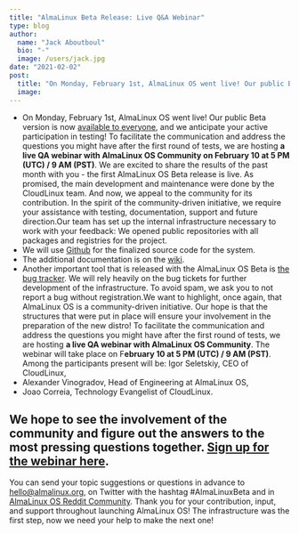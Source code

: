 ```yaml
---
title: "AlmaLinux Beta Release: Live Q&A Webinar"
type: blog
author:
  name: "Jack Aboutboul"
  bio: "-"
  image: /users/jack.jpg
date: "2021-02-02"
post:
  title: "On Monday, February 1st, AlmaLinux OS went live! Our public Beta version is now available to everyone, and we anticipate your active participation in..."
  image:
---
```


- On Monday, February 1st, AlmaLinux OS went live! Our public Beta version is now [available to everyone](https://repo.almalinux.org/almalinux/8.3-beta/), and we anticipate your active participation in testing! To facilitate the communication and address the questions you might have after the first round of tests, we are hosting **a live QA webinar with AlmaLinux OS Community on February 10 at 5 PM (UTC) / 9 AM (PST)**. We are excited to share the results of the past month with you - the first AlmaLinux OS Beta release is live. As promised, the main development and maintenance were done by the CloudLinux team. And now, we appeal to the community for its contribution. In the spirit of the community-driven initiative, we require your assistance with testing, documentation, support and future direction.Our team has set up the internal infrastructure necessary to work with your feedback: We opened public repositories with all packages and registries for the project.
- We will use [Github](https://github.com/AlmaLinux) for the finalized source code for the system.
- The additional documentation is on the [wiki](https://wiki.almalinux.org/).
- Another important tool that is released with the AlmaLinux OS Beta is [the bug tracker](https://bugs.almalinux.org/login_page.php). We will rely heavily on the bug tickets for further development of the infrastructure. To avoid spam, we ask you to not report a bug without registration.We want to highlight, once again, that AlmaLinux OS is a community-driven initiative. Our hope is that the structures that were put in place will ensure your involvement in the preparation of the new distro! To facilitate the communication and address the questions you might have after the first round of tests, we are hosting **a live QA webinar with AlmaLinux OS Community**. The webinar will take place on F**ebruary 10 at 5 PM (UTC) / 9 AM (PST)**. Among the participants present will be: Igor Seletskiy, CEO of CloudLinux,
- Alexander Vinogradov, Head of Engineering at AlmaLinux OS,
- Joao Correia, Technology Evangelist of CloudLinux.

## We hope to see the involvement of the community and figure out the answers to the most pressing questions together. [Sign up for the webinar here](https://blog.almalinux.org/webinars/almalinux-beta-qa-webinar/).

You can send your topic suggestions or questions in advance to [hello@almalinux.org](mailto:hello@almalinux.org), on Twitter with the hashtag #AlmaLinuxBeta and in [AlmaLinux OS Reddit Community](https://www.reddit.com/r/AlmaLinux/). Thank you for your contribution, input, and support throughout launching AlmaLinux OS! The infrastructure was the first step, now we need your help to make the next one!
